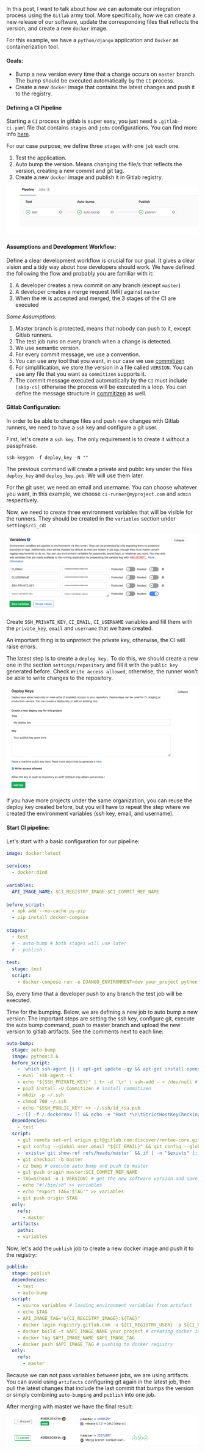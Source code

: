 <!--
.. title: Continuous Integration with Gitlab
.. slug: autobumping-with-gitlab
.. date: 2019-04-28 17:32:46 UTC+02:00
.. tags: ci,gitlab
.. category: ci
.. link: 
.. description: Auto bump the software version using Gitlab CI
.. type: text
-->

In this post, I want to talk about how we can automate our integration process using the `Gitlab` army tool.
More specifically, how we can create a new release of our software, update the corresponding files that reflects the version, and create a new `docker` image.

For this example, we have a `python/django` application and `Docker` as containerization tool.

#### Goals:

* Bump a new version every time that a change occurs on `master` branch. The bump should be executed automatically by the `CI` process.
* Create a new `docker` image that contains the latest changes and push it to the registry.

#### Defining a CI Pipeline

Starting a `CI` process in gitlab is super easy, you just need a `.gitlab-ci.yaml` file that contains `stages` and `jobs` configurations. You can find more info [here](https://docs.gitlab.com/ee/ci/quick_start/).

For our case purpose, we define three `stages` with one `job` each one.

1. Test the application.
2. Auto bump the version. Means changing the file/s that reflects the version, creating a new commit and git tag.
3. Create a new `docker` image and publish it in Gitlab registry.

![gitlab variables](/gitlab_ci/gitlab_jobs.png)

#### Assumptions and Development Workflow:

Define a clear development workflow is crucial for our goal. It gives a clear vision and a tidy way about how developers should work. We have defined the following the flow and probably you are familiar with it:

1. A developer creates a new commit on any branch (except `master`)
2. A developer creates a merge request (MR) against `master`
3. When the `MR` is accepted and merged, the 3 stages of the CI are executed

*Some Assumptions:*

1. Master branch is protected, means that nobody can push to it, except Gitlab runners.
2. The test job runs on every branch when a change is detected.
3. We use semantic version.
4. For every commit message, we use a convention.
5. You can use any tool that you want, in our case we use [commitizen](https://woile.github.io/commitizen/) 
6. For simplification, we store the version in a file called `VERSION`. You can use any file that you want as `commitizen` supports it.
7. The commit message executed automatically by the `CI` must include `[skip-ci]` otherwise the process will be executed in a loop. You can define the message structure in [commitizen](https://woile.github.io/commitizen/bump/) as well.


#### Gitlab Configuration:

In order to be able to change files and push new changes with Gitlab runners, we need to have a `ssh` key and configure a git user.
 
First, let's create a `ssh key`. The only requirement is to create it without a passphrase.

```
ssh-keygen -f deploy_key -N ""
```

The previous command will create a private and public key under the files `deploy_key` and `deploy_key.pub`. We will use them later.

For the git user, we need an email and username. You can choose whatever you want, in this example, we choose `ci-runner@myproject.com` and `admin` respectively.

Now, we need to create three environment variables that will be visible for the runners. They should be created in the `variables` section under `settings/ci_cd`:

![gitlab variables](/gitlab_ci/gitlab_variables.png)

Create `SSH_PRIVATE_KEY`, `CI_EMAIL`, `CI_USERNAME` variables and fill them with the `private_key`, `email` and `username` that we have created.

An important thing is to unprotect the private key, otherwise, the CI will raise errors. 

The latest step is to create a `deploy key.` To do this, we should create a new one in the section `settings/repository` and fill it with the `public key` generated before. Check `Write access allowed`, otherwise, the runner won't be able to write changes to the repository. 

![gitlab deploy key](/gitlab_ci/gitlab_deploy_key.png)

If you have more projects under the same organization, you can reuse the deploy key created before, but you will have to
repeat the step where we created the environment variables (ssh key, email, and username).

#### Start CI pipeline:

Let's start with a basic configuration for our pipeline:

```yaml
image: docker:latest

services:
  - docker:dind

variables:
  API_IMAGE_NAME: $CI_REGISTRY_IMAGE:$CI_COMMIT_REF_NAME

before_script:
  - apk add --no-cache py-pip
  - pip install docker-compose

stages:
  - test
  # - auto-bump # both stages will use later
  # - publish

test:
  stage: test
  script:
    - docker-compose run -e DJANGO_ENVIRONMENT=dev your_project python manage.py test
```

So, every time that a developer push to any branch the test job will be executed. 

Time for the bumping. Below, we are defining a new job to auto bump a new version. The important steps are setting the ssh key, configure git, execute the auto bump command, push to master branch and upload the new version to gitlab artifacts.
See the comments next to each line:

```yaml
auto-bump:
  stage: auto-bump
  image: python:3.6
  before_script:
    - 'which ssh-agent || ( apt-get update -qy && apt-get install openssh-client -qqy )'
    - eval `ssh-agent -s`
    - echo "${SSH_PRIVATE_KEY}" | tr -d '\r' | ssh-add - > /dev/null # add ssh key
    - pip3 install -U Commitizen # install commitizen
    - mkdir -p ~/.ssh
    - chmod 700 ~/.ssh
    - echo "$SSH_PUBLIC_KEY" >> ~/.ssh/id_rsa.pub
    - '[[ -f /.dockerenv ]] && echo -e "Host *\n\tStrictHostKeyChecking no\n\n" > ~/.ssh/config'
  dependencies:
    - test
  script:
    - git remote set-url origin git@gitlab.com:discover/rentee-core.git # git configuration
    - git config --global user.email "${CI_EMAIL}" && git config --global user.name "${CI_USERNAME}"
    - 'exists=`git show-ref refs/heads/master` && if [ -n "$exists" ]; then git branch -D master; fi'
    - git checkout -b master
    - cz bump # execute auto bump and push to master
    - git push origin master:$CI_COMMIT_REF_NAME
    - TAG=$(head -n 1 VERSION) # get the new software version and save into artifacts
    - echo "#!/bin/sh" >> variables
    - echo "export TAG='$TAG'" >> variables 
    - git push origin $TAG
  only:
    refs:
      - master
  artifacts:
    paths:
    - variables
```

Now, let's add the `publish` job to create a new docker image and push it to the registry:

```yaml
publish:
  stage: publish
  dependencies:
    - test
    - auto-bump
  script:
    - source variables # loading environment variables from artifact
    - echo $TAG
    - API_IMAGE_TAG="${CI_REGISTRY_IMAGE}:${TAG}"
    - docker login registry.gitlab.com -u ${CI_REGISTRY_USER} -p ${CI_REGISTRY_PASSWORD} # Authenticating against registry registry
    - docker build -t $API_IMAGE_NAME your_project # creating docker image
    - docker tag $API_IMAGE_NAME $API_IMAGE_TAG
    - docker push $API_IMAGE_TAG # pushing to docker registry
  only:
    refs:
      - master
```

Because we can not pass variables between jobs, we are using artifacts. You can avoid using `artifacts` configuring git again in the latest job, then pull the latest changes that include the last commit that bumps the version or simply combining `auto-bumping` and `publish` into one job.

After merging with master we have the final result:

![gitlab final ci result](/gitlab_ci/gitlab_final_ci_result.png)


